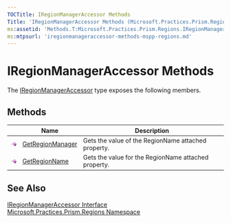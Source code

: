 ```yaml
---
TOCTitle: IRegionManagerAccessor Methods
Title: 'IRegionManagerAccessor Methods (Microsoft.Practices.Prism.Regions)'
ms:assetid: 'Methods.T:Microsoft.Practices.Prism.Regions.IRegionManagerAccessor'
ms:mtpsurl: 'iregionmanageraccessor-methods-mspp-regions.md'
---
```


# IRegionManagerAccessor Methods

The [IRegionManagerAccessor](/patterns-practices/reference/iregionmanageraccessor-interface-mspp-regions) type exposes the following members.

## Methods

<table>

<thead>
<tr class="header">
<th> </th>
<th>Name</th>
<th>Description</th>
</tr>
</thead>
<tbody>
<tr class="odd">
<td><img src="/patterns-practices/reference/images/public-method.gif" alt="Public method"/></td>
<td><a href="/patterns-practices/reference/iregionmanageraccessor-getregionmanager-method-mspp-regions" data-raw-source="[GetRegionManager](/patterns-practices/reference/iregionmanageraccessor-getregionmanager-method-mspp-regions)">GetRegionManager</a></td>
<td><div class="summary">
Gets the value of the RegionName attached property.
</div></td>
</tr>
<tr class="even">
<td><img src="/patterns-practices/reference/images/public-method.gif" alt="Public method"/></td>
<td><a href="/patterns-practices/reference/iregionmanageraccessor-getregionname-method-mspp-regions" data-raw-source="[GetRegionName](/patterns-practices/reference/iregionmanageraccessor-getregionname-method-mspp-regions)">GetRegionName</a></td>
<td><div class="summary">
Gets the value for the RegionName attached property.
</div></td>
</tr>
</tbody>
</table>

## See Also

[IRegionManagerAccessor Interface](/patterns-practices/reference/iregionmanageraccessor-interface-mspp-regions)  
[Microsoft.Practices.Prism.Regions Namespace](/patterns-practices/reference/mspp-regions-namespace)
